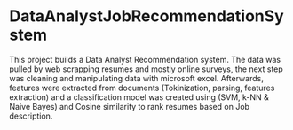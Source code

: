 # DataAnalystJobRecommendationSystem
This project builds a Data Analyst Recommendation system. The data was pulled by web scrapping resumes and mostly online surveys, the next step was cleaning and manipulating data with microsoft excel. Afterwards, features were extracted from documents (Tokinization, parsing, features extraction) and a classification model was created using (SVM, k-NN & Naive Bayes) and Cosine similarity to rank resumes based on Job description.
